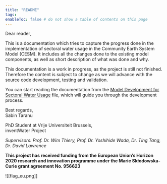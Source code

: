 ```yaml
---
title: "README"
tags:
enableToc: false # do not show a table of contents on this page
---
```


Dear reader,

This is a documentation which tries to capture the progress done in the implementation of sectoral water usage in the Community Earth System Model (CESM). It includes all the changes done to the existing model components, as well as short description of what was done and why.

This documentation is a work in progress, as the project is still not finished. Therefore the content is subject to change as we will advance with the source code development, testing and validation.

You can start reading the documentation from the [Model Development for Sectoral Water Usage](Documentation/Model_Development_for_Sectoral_Water_Usage.md) file, which will guide you through the development process.

Best regards,\
Sabin Taranu

PhD Student at Vrije Universiteit Brussels,\
inventWater Project

*Supervisors: Prof. Dr. Wim Thiery, Prof. Dr. Yoshihide Wada, Dr. Ting Tang, Dr. David Lawrence*

**This project has received funding from the
European Union’s Horizon 2020 research
and innovation programme under the
Marie Skłodowska-Curie grant agreement No. 956623**


![[flag_eu.png]]

